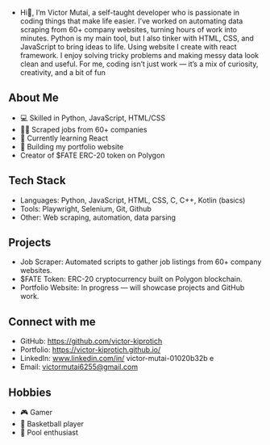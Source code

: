 - Hi👋, I’m Victor Mutai, a self-taught developer who is passionate in coding things that make life easier.
  I’ve worked on automating data scraping from 60+ company websites, turning hours of work into minutes.
  Python is my main tool, but I also tinker with HTML, CSS, and JavaScript to bring ideas to life. Using website I create with react framework.
  I enjoy solving tricky problems and making messy data look clean and useful.
  For me, coding isn’t just work — it’s a mix of curiosity, creativity, and a bit of fun
## About Me
- 💻 Skilled in Python, JavaScript, HTML/CSS
- 🕵️‍♂️ Scraped jobs from 60+ companies
- 🌱 Currently learning React
- 📂 Building my portfolio website
- Creator of $FATE ERC-20 token on Polygon

## Tech Stack
- Languages: Python, JavaScript, HTML, CSS, C, C++, Kotlin (basics)
- Tools: Playwright, Selenium, Git, Github
- Other: Web scraping, automation, data parsing
  
## Projects
- Job Scraper: Automated scripts to gather job listings from 60+ company websites.
- $FATE Token: ERC-20 cryptocurrency built on Polygon blockchain.
- Portfolio Website: In progress — will showcase projects and GitHub work.

## Connect with me
- GitHub: https://github.com/victor-kiprotich
- Portfolio: https://victor-kiprotich.github.io/
- LinkedIn: www.linkedin.com/in/
victor-mutai-01020b32b
e
- Email: victormutai6255@gmail.com

## Hobbies
- 🎮 Gamer 
- 🏀 Basketball player 
- 🎱 Pool enthusiast
